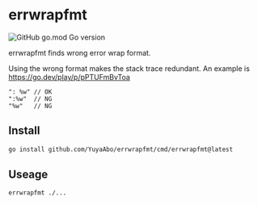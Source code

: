 # errwrapfmt

![GitHub go.mod Go version](https://img.shields.io/github/go-mod/go-version/YuyaAbo/errwrapfmt)

errwrapfmt finds wrong error wrap format.

Using the wrong format makes the stack trace redundant. An example is https://go.dev/play/p/pPTUFmBvToa
```
": %w" // OK
":%w"  // NG
"%w"   // NG
```

## Install

```bash
go install github.com/YuyaAbo/errwrapfmt/cmd/errwrapfmt@latest
```

## Useage

```bash
errwrapfmt ./...
```
